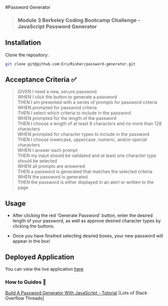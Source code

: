 #Password Generator
>### Module 3 Berkeley Coding Bootcamp Challenge - JavaScript Password Generator

## Installation

Clone the repository:

```sh
git clone git@github.com:EricRisher/password-generator.git
```

## Acceptance Criteria :white_check_mark:

> GIVEN I need a new, secure password   
> WHEN I click the button to generate a password   
> THEN I am presented with a series of prompts for password criteria   
> WHEN prompted for password criteria   
> THEN I select which criteria to include in the password   
> WHEN prompted for the length of the password   
> THEN I choose a length of at least 8 characters and no more than 128 characters   
> WHEN prompted for character types to include in the password   
> THEN I choose lowercase, uppercase, numeric, and/or special characters   
> WHEN I answer each prompt   
> THEN my input should be validated and at least one character type should be selected   
> WHEN all prompts are answered   
> THEN a password is generated that matches the selected criteria   
> WHEN the password is generated   
> THEN the password is either displayed in an alert or written to the page   

## Usage

* After clicking the red 'Generate Password' button, enter the desired length of your password, as well as approve desired character types by clicking the buttons.

* Once you have finsihed selecting desired boxes, your new password will appear in the box!

## Deployed Application
You can view the live application
[here](https://t-starkw.github.io/password-generator/)

### How to Guides :pencil:
[Build A Password Generator With JavaScript - Tutorial](https://www.youtube.com/watch?v=iKo9pDKKHnc) 
[Lots of Stack Overflow Threads]
